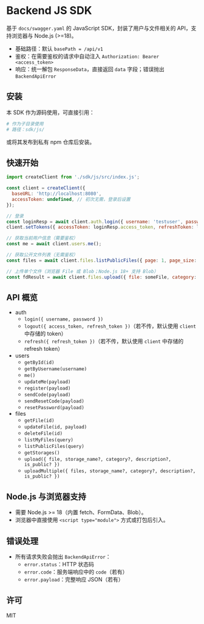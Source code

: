 # Backend JS SDK

基于 `docs/swagger.yaml` 的 JavaScript SDK，封装了用户与文件相关的 API，支持浏览器与 Node.js (>=18)。

- 基础路径：默认 `basePath = /api/v1`
- 鉴权：在需要鉴权的请求中自动注入 `Authorization: Bearer <access_token>`
- 响应：统一解包 `ResponseData`，直接返回 `data` 字段；错误抛出 `BackendApiError`

## 安装

本 SDK 作为源码使用，可直接引用：

```bash
# 作为子目录使用
# 路径：sdk/js/
```

或将其发布到私有 npm 仓库后安装。

## 快速开始

```js
import createClient from './sdk/js/src/index.js';

const client = createClient({
  baseURL: 'http://localhost:8080',
  accessToken: undefined, // 初次无需，登录后设置
});

// 登录
const loginResp = await client.auth.login({ username: 'testuser', password: 'password123' });
client.setTokens({ accessToken: loginResp.access_token, refreshToken: loginResp.refresh_token });

// 获取当前用户信息（需要鉴权）
const me = await client.users.me();

// 获取公开文件列表（无需鉴权）
const files = await client.files.listPublicFiles({ page: 1, page_size: 20 });

// 上传单个文件（浏览器 File 或 Blob；Node.js 18+ 支持 Blob）
const fdResult = await client.files.upload({ file: someFile, category: 'docs', is_public: true });
```

## API 概览

- auth
  - `login({ username, password })`
  - `logout({ access_token, refresh_token })`（若不传，默认使用 `client` 中存储的 token）
  - `refresh({ refresh_token })`（若不传，默认使用 `client` 中存储的 refresh token）
- users
  - `getById(id)`
  - `getByUsername(username)`
  - `me()`
  - `updateMe(payload)`
  - `register(payload)`
  - `sendCode(payload)`
  - `sendResetCode(payload)`
  - `resetPassword(payload)`
- files
  - `getFile(id)`
  - `updateFile(id, payload)`
  - `deleteFile(id)`
  - `listMyFiles(query)`
  - `listPublicFiles(query)`
  - `getStorages()`
  - `upload({ file, storage_name?, category?, description?, is_public? })`
  - `uploadMultiple({ files, storage_name?, category?, description?, is_public? })`

## Node.js 与浏览器支持

- 需要 Node.js >= 18（内置 fetch、FormData、Blob）。
- 浏览器中直接使用 `<script type="module">` 方式或打包后引入。

## 错误处理

- 所有请求失败会抛出 `BackendApiError`：
  - `error.status`：HTTP 状态码
  - `error.code`：服务端响应中的 `code`（若有）
  - `error.payload`：完整响应 JSON（若有）

## 许可

MIT
